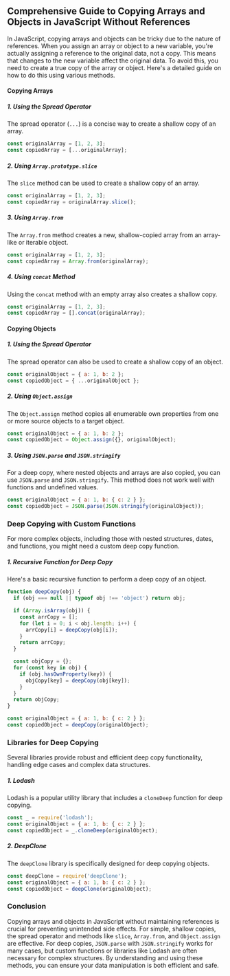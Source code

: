 ## Comprehensive Guide to Copying Arrays and Objects in JavaScript Without References

In JavaScript, copying arrays and objects can be tricky due to the nature of references. When you assign an array or object to a new variable, you're actually assigning a reference to the original data, not a copy. This means that changes to the new variable affect the original data. To avoid this, you need to create a true copy of the array or object. Here's a detailed guide on how to do this using various methods.

#### Copying Arrays

##### 1. **Using the Spread Operator**

The spread operator (`...`) is a concise way to create a shallow copy of an array.

```javascript
const originalArray = [1, 2, 3];
const copiedArray = [...originalArray];
```

##### 2. **Using `Array.prototype.slice`**

The `slice` method can be used to create a shallow copy of an array.

```javascript
const originalArray = [1, 2, 3];
const copiedArray = originalArray.slice();
```

##### 3. **Using `Array.from`**

The `Array.from` method creates a new, shallow-copied array from an array-like or iterable object.

```javascript
const originalArray = [1, 2, 3];
const copiedArray = Array.from(originalArray);
```

##### 4. **Using `concat` Method**

Using the `concat` method with an empty array also creates a shallow copy.

```javascript
const originalArray = [1, 2, 3];
const copiedArray = [].concat(originalArray);
```

#### Copying Objects

##### 1. **Using the Spread Operator**

The spread operator can also be used to create a shallow copy of an object.

```javascript
const originalObject = { a: 1, b: 2 };
const copiedObject = { ...originalObject };
```

##### 2. **Using `Object.assign`**

The `Object.assign` method copies all enumerable own properties from one or more source objects to a target object.

```javascript
const originalObject = { a: 1, b: 2 };
const copiedObject = Object.assign({}, originalObject);
```

##### 3. **Using `JSON.parse` and `JSON.stringify`**

For a deep copy, where nested objects and arrays are also copied, you can use `JSON.parse` and `JSON.stringify`. This method does not work well with functions and undefined values.

```javascript
const originalObject = { a: 1, b: { c: 2 } };
const copiedObject = JSON.parse(JSON.stringify(originalObject));
```

### Deep Copying with Custom Functions

For more complex objects, including those with nested structures, dates, and functions, you might need a custom deep copy function.

##### 1. **Recursive Function for Deep Copy**

Here's a basic recursive function to perform a deep copy of an object.

```javascript
function deepCopy(obj) {
  if (obj === null || typeof obj !== 'object') return obj;

  if (Array.isArray(obj)) {
    const arrCopy = [];
    for (let i = 0; i < obj.length; i++) {
      arrCopy[i] = deepCopy(obj[i]);
    }
    return arrCopy;
  }

  const objCopy = {};
  for (const key in obj) {
    if (obj.hasOwnProperty(key)) {
      objCopy[key] = deepCopy(obj[key]);
    }
  }
  return objCopy;
}

const originalObject = { a: 1, b: { c: 2 } };
const copiedObject = deepCopy(originalObject);
```

### Libraries for Deep Copying

Several libraries provide robust and efficient deep copy functionality, handling edge cases and complex data structures.

##### 1. **Lodash**

Lodash is a popular utility library that includes a `cloneDeep` function for deep copying.

```javascript
const _ = require('lodash');
const originalObject = { a: 1, b: { c: 2 } };
const copiedObject = _.cloneDeep(originalObject);
```

##### 2. **DeepClone**

The `deepClone` library is specifically designed for deep copying objects.

```javascript
const deepClone = require('deepClone');
const originalObject = { a: 1, b: { c: 2 } };
const copiedObject = deepClone(originalObject);
```

### Conclusion

Copying arrays and objects in JavaScript without maintaining references is crucial for preventing unintended side effects. For simple, shallow copies, the spread operator and methods like `slice`, `Array.from`, and `Object.assign` are effective. For deep copies, `JSON.parse` with `JSON.stringify` works for many cases, but custom functions or libraries like Lodash are often necessary for complex structures. By understanding and using these methods, you can ensure your data manipulation is both efficient and safe.
